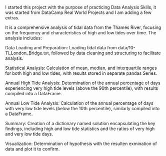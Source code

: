 I started this project with the purpose of practicing Data Analysis Skills, it was started from DataCamp Real World Projects and I am adding a few extras.

It is a comprehensive analysis of tidal data from the Thames River, focusing on the frequency and characteristics of high and low tides over time. The analysis includes:

Data Loading and Preparation: Loading tidal data from data/10-11_London_Bridge.txt, followed by data cleaning and structuring to facilitate analysis.

Statistical Analysis: Calculation of mean, median, and interquartile ranges for both high and low tides, with results stored in separate pandas Series.

Annual High Tide Analysis: Determination of the annual percentage of days experiencing very high tide levels (above the 90th percentile), with results compiled into a DataFrame.

Annual Low Tide Analysis: Calculation of the annual percentage of days with very low tide levels (below the 10th percentile), similarly compiled into a DataFrame.

Summary: Creation of a dictionary named solution encapsulating the key findings, including high and low tide statistics and the ratios of very high and very low tide days.

Visualization: Determination of hypothesis with the resulten exmination of data and plot it to confirm.
